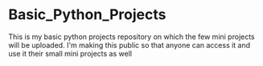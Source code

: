 # Basic_Python_Projects
This is my basic python projects repository on which the few mini projects will be uploaded. I'm making this public so that anyone can access it and use it their small mini projects as well
